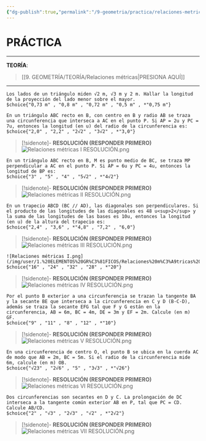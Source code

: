 ```yaml
---
{"dg-publish":true,"permalink":"/9-geometria/practica/relaciones-metricas/","tags":["Geometría","Práctica"]}
---
```


# PRÁCTICA
---
**TEORÍA**:
>[[9. GEOMETRÍA/TEORÍA/Relaciones métricas\|PRESIONA AQUÍ]]

---

```exercise
Los lados de un triángulo miden √2 m, √3 m y 2 m. Hallar la longitud de la proyección del lado menor sobre el mayor.
$choice{"0,73 m" , "0,8 m" , "0,72 m" , "0,5 m" , *"0,75 m"}
```

```exercise
En un triángulo ABC recto en B, con centro en B y radio AB se traza una circunferencia que interseca a AC en el punto P. Si AP = 2u y PC = 7u, entonces la longitud (en u) del radio de la circunferencia es:
$choice{"2,0" , "2,2" , "2√2" , "3√2" , *"3,0"}
```

>[!sidenote]- **RESOLUCIÓN (RESPONDER PRIMERO)** 
>![Relaciones métricas I RESOLUCIÓN.png](/img/user/1.%20ELEMENTOS%20GR%C3%81FICOS/Relaciones%20m%C3%A9tricas%20I%20RESOLUCI%C3%93N.png)

```exercise
En un triángulo ABC recto en B, M es punto medio de BC, se traza MP perpendicular a AC en el punto P. Si AP = 6u y PC = 4u, entonces la longitud de BP es:
$choice{"3" , "5" , "4" , "5√2" , *"4√2"}
```

>[!sidenote]- **RESOLUCIÓN (RESPONDER PRIMERO)** 
>![Relaciones métricas II RESOLUCIÓN.png](/img/user/1.%20ELEMENTOS%20GR%C3%81FICOS/Relaciones%20m%C3%A9tricas%20II%20RESOLUCI%C3%93N.png)

```exercise
En un trapecio ABCD (BC // AD), las diagonales son perpendiculares. Si el producto de las longitudes de las diagonales es 48 u<sup>2</sup> y la suma de las longitudes de las bases es 10u, entonces la longitud (en u) de la altura del trapecio es:
$choice{"2,4" , "3,6" , *"4,8" , "7,2" , "6,0"}
```

>[!sidenote]- **RESOLUCIÓN (RESPONDER PRIMERO)** 
>![Relaciones métricas III RESOLUCIÓN.png](/img/user/1.%20ELEMENTOS%20GR%C3%81FICOS/Relaciones%20m%C3%A9tricas%20III%20RESOLUCI%C3%93N.png)


```exercise
![Relaciones métricas I.png](/img/user/1.%20ELEMENTOS%20GR%C3%81FICOS/Relaciones%20m%C3%A9tricas%20I.png)
$choice{"16" , "24" , "32" , "28" , *"20"}
```

>[!sidenote]- **RESOLUCIÓN (RESPONDER PRIMERO)** 
![Relaciones métricas IV RESOLUCIÓN.png](/img/user/1.%20ELEMENTOS%20GR%C3%81FICOS/Relaciones%20m%C3%A9tricas%20IV%20RESOLUCI%C3%93N.png)

```exercise
Por el punto B exterior a una circunferencia se trazan la tangente BA y la secante BE que interseca a la circunferencia en C y D (B-C-D), además se traza la secante EFG tal que F y G están en la circunferencia, AB = 6m, BC = 4m, DE = 3m y EF = 2m. Calcule (en m) GF.
$choice{"9" , "11" , "8" , "12" , *"10"}
```

>[!sidenote]- **RESOLUCIÓN (RESPONDER PRIMERO)** 
>![Relaciones métricas V RESOLUCIÓN.png](/img/user/1.%20ELEMENTOS%20GR%C3%81FICOS/Relaciones%20m%C3%A9tricas%20V%20RESOLUCI%C3%93N.png)

```exercise
En una circunferencia de centro O, el punto B se ubica en la cuerda AC de modo que AB = 2m, BC = 5m. Si el radio de la circunferencia mide 6m, calcule (en m) OB.
$choice{"√23" , "2√6" , "5" , "3√3" , *"√26"}
```

>[!sidenote]- **RESOLUCIÓN (RESPONDER PRIMERO)** 
>![Relaciones métricas VI RESOLUCIÓN.png](/img/user/1.%20ELEMENTOS%20GR%C3%81FICOS/Relaciones%20m%C3%A9tricas%20VI%20RESOLUCI%C3%93N.png)

```exercise
Dos circunferencias son secantes en D y C. La prolongación de DC interseca a la tangente común exterior AB en P, tal que PC = CD. Calcule AB/CD.
$choice{"2" , "√3" , "2√3" , "√2" , *"2√2"}
```

>[!sidenote]- **RESOLUCIÓN (RESPONDER PRIMERO)** 
>![Relaciones métricas VII RESOLUCIÓN.png](/img/user/1.%20ELEMENTOS%20GR%C3%81FICOS/Relaciones%20m%C3%A9tricas%20VII%20RESOLUCI%C3%93N.png)

